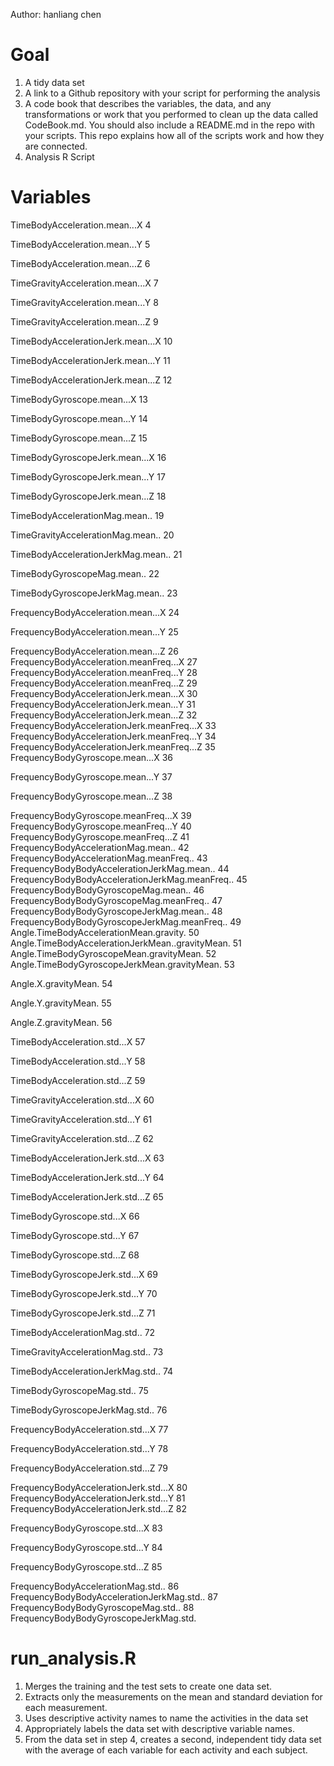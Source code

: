 Author: hanliang chen

# Goal

1. A tidy data set
2. A link to a Github repository with your script for performing the analysis
3. A code book that describes the variables, the data, and any transformations or work that you performed to clean up the data called CodeBook.md. You should also include a README.md in the repo with your scripts. This repo explains how all of the scripts work and how they are connected.
4. Analysis R Script

# Variables

TimeBodyAcceleration.mean...X 4 

TimeBodyAcceleration.mean...Y 5 

TimeBodyAcceleration.mean...Z 6

 TimeGravityAcceleration.mean...X 7

 TimeGravityAcceleration.mean...Y 8

 TimeGravityAcceleration.mean...Z 9

 TimeBodyAccelerationJerk.mean...X 10

 TimeBodyAccelerationJerk.mean...Y 11

 TimeBodyAccelerationJerk.mean...Z 12

 TimeBodyGyroscope.mean...X 13

 TimeBodyGyroscope.mean...Y 14 

TimeBodyGyroscope.mean...Z 15 

TimeBodyGyroscopeJerk.mean...X 16

 TimeBodyGyroscopeJerk.mean...Y 17

 TimeBodyGyroscopeJerk.mean...Z 18

 TimeBodyAccelerationMag.mean.. 19

 TimeGravityAccelerationMag.mean.. 20

 TimeBodyAccelerationJerkMag.mean.. 21

 TimeBodyGyroscopeMag.mean.. 22

 TimeBodyGyroscopeJerkMag.mean.. 23

 FrequencyBodyAcceleration.mean...X 24

 FrequencyBodyAcceleration.mean...Y 25

 FrequencyBodyAcceleration.mean...Z 26 FrequencyBodyAcceleration.meanFreq...X 27 FrequencyBodyAcceleration.meanFreq...Y 28 FrequencyBodyAcceleration.meanFreq...Z 29 FrequencyBodyAccelerationJerk.mean...X 30 FrequencyBodyAccelerationJerk.mean...Y 31 FrequencyBodyAccelerationJerk.mean...Z 32 FrequencyBodyAccelerationJerk.meanFreq...X 33 FrequencyBodyAccelerationJerk.meanFreq...Y 34 FrequencyBodyAccelerationJerk.meanFreq...Z 35 FrequencyBodyGyroscope.mean...X 36

 FrequencyBodyGyroscope.mean...Y 37

 FrequencyBodyGyroscope.mean...Z 38

FrequencyBodyGyroscope.meanFreq...X 39 FrequencyBodyGyroscope.meanFreq...Y 40 FrequencyBodyGyroscope.meanFreq...Z 41 FrequencyBodyAccelerationMag.mean.. 42 FrequencyBodyAccelerationMag.meanFreq.. 43 FrequencyBodyBodyAccelerationJerkMag.mean.. 44 FrequencyBodyBodyAccelerationJerkMag.meanFreq.. 45 FrequencyBodyBodyGyroscopeMag.mean.. 46 FrequencyBodyBodyGyroscopeMag.meanFreq.. 47 FrequencyBodyBodyGyroscopeJerkMag.mean.. 48 FrequencyBodyBodyGyroscopeJerkMag.meanFreq.. 49 Angle.TimeBodyAccelerationMean.gravity. 50 Angle.TimeBodyAccelerationJerkMean..gravityMean. 51 Angle.TimeBodyGyroscopeMean.gravityMean. 52 Angle.TimeBodyGyroscopeJerkMean.gravityMean. 53

 Angle.X.gravityMean. 54

 Angle.Y.gravityMean. 55

 Angle.Z.gravityMean. 56

 TimeBodyAcceleration.std...X 57

 TimeBodyAcceleration.std...Y 58

 TimeBodyAcceleration.std...Z 59

 TimeGravityAcceleration.std...X 60

 TimeGravityAcceleration.std...Y 61

 TimeGravityAcceleration.std...Z 62

 TimeBodyAccelerationJerk.std...X 63

 TimeBodyAccelerationJerk.std...Y 64

 TimeBodyAccelerationJerk.std...Z 65

 TimeBodyGyroscope.std...X 66

 TimeBodyGyroscope.std...Y 67

 TimeBodyGyroscope.std...Z 68

 TimeBodyGyroscopeJerk.std...X 69

 TimeBodyGyroscopeJerk.std...Y 70

 TimeBodyGyroscopeJerk.std...Z 71

 TimeBodyAccelerationMag.std.. 72 

TimeGravityAccelerationMag.std.. 73

 TimeBodyAccelerationJerkMag.std.. 74

 TimeBodyGyroscopeMag.std.. 75

 TimeBodyGyroscopeJerkMag.std.. 76

 FrequencyBodyAcceleration.std...X 77

 FrequencyBodyAcceleration.std...Y 78

 FrequencyBodyAcceleration.std...Z 79

 FrequencyBodyAccelerationJerk.std...X 80 FrequencyBodyAccelerationJerk.std...Y 81 FrequencyBodyAccelerationJerk.std...Z 82

 FrequencyBodyGyroscope.std...X 83

 FrequencyBodyGyroscope.std...Y 84

 FrequencyBodyGyroscope.std...Z 85

 FrequencyBodyAccelerationMag.std.. 86 FrequencyBodyBodyAccelerationJerkMag.std.. 87 FrequencyBodyBodyGyroscopeMag.std.. 88 FrequencyBodyBodyGyroscopeJerkMag.std.

# run_analysis.R

1. Merges the training and the test sets to create one data set.
2. Extracts only the measurements on the mean and standard deviation for each measurement.
3. Uses descriptive activity names to name the activities in the data set
4. Appropriately labels the data set with descriptive variable names.
5. From the data set in step 4, creates a second, independent tidy data set with the average of each variable for each activity and each subject.